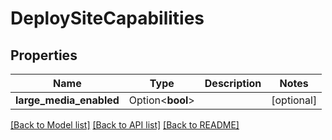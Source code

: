 # DeploySiteCapabilities

## Properties

Name | Type | Description | Notes
------------ | ------------- | ------------- | -------------
**large_media_enabled** | Option<**bool**> |  | [optional]

[[Back to Model list]](../README.md#documentation-for-models) [[Back to API list]](../README.md#documentation-for-api-endpoints) [[Back to README]](../README.md)


